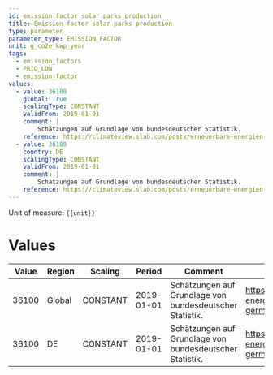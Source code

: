 ```yaml
---
id: emission_factor_solar_parks_production
title: Emission factor solar parks production
type: parameter
parameter_type: EMISSION_FACTOR
unit: g_co2e_kwp_year
tags:
  - emission_factors
  - PRIO_LOW
  - emission_factor
values:
  - value: 36100
    global: True
    scalingType: CONSTANT
    validFrom: 2019-01-01
    comment: |
        Schätzungen auf Grundlage von bundesdeutscher Statistik.
    reference: https://climateview.slab.com/posts/erneuerbare-energien-deutschland-renewable-energy-germany-jencznun#hkz49-photovoltaics
  - value: 36100
    country: DE
    scalingType: CONSTANT
    validFrom: 2019-01-01
    comment: |
        Schätzungen auf Grundlage von bundesdeutscher Statistik.
    reference: https://climateview.slab.com/posts/erneuerbare-energien-deutschland-renewable-energy-germany-jencznun#hyg07-photovoltaik
---
```



Unit of measure: `{{unit}}`


# Values


| Value | Region | Scaling | Period | Comment | Reference |
|-------|--------|---------|--------|---------|-----------|
| 36100 | Global | CONSTANT | 2019-01-01 | Schätzungen auf Grundlage von bundesdeutscher Statistik. | https://climateview.slab.com/posts/erneuerbare-energien-deutschland-renewable-energy-germany-jencznun#hkz49-photovoltaics |
| 36100 | DE | CONSTANT | 2019-01-01 | Schätzungen auf Grundlage von bundesdeutscher Statistik. | https://climateview.slab.com/posts/erneuerbare-energien-deutschland-renewable-energy-germany-jencznun#hyg07-photovoltaik |


